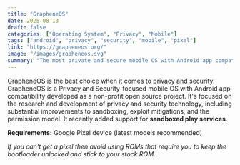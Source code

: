 ```yaml
---
title: "GrapheneOS"
date: 2025-08-13
draft: false
categories: ["Operating System", "Privacy", "Mobile"]
tags: ["android", "privacy", "security", "mobile", "pixel"]
link: "https://grapheneos.org/"
image: "/images/grapheneos.svg"
summary: "The most private and secure mobile OS with Android app compatibility."
---
```


GrapheneOS is the best choice when it comes to privacy and security. GrapheneOS is a Privacy and Security-focused mobile OS with Android app compatibility developed as a non-profit open source project. It's focused on the research and development of privacy and security technology, including substantial improvements to sandboxing, exploit mitigations, and the permission model. It recently added support for **sandboxed play services**.

**Requirements:** Google Pixel device (latest models recommended)

_If you can't get a pixel then avoid using ROMs that require you to keep the bootloader unlocked and stick to your stock ROM_.
